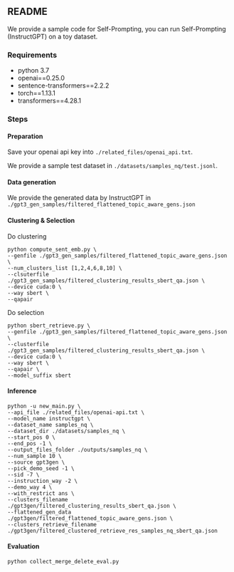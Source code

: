 ## README
We provide a sample code for Self-Prompting, you can run Self-Prompting (InstructGPT) on a toy dataset.

### Requirements
- python 3.7
- openai==0.25.0
- sentence-transformers==2.2.2
- torch==1.13.1
- transformers==4.28.1

### Steps
#### Preparation
Save your openai api key into `./related_files/openai_api.txt`.

We provide a sample test dataset in `./datasets/samples_nq/test.jsonl`.
#### Data generation
We provide the generated data by InstructGPT in `./gpt3_gen_samples/filtered_flattened_topic_aware_gens.json`

#### Clustering & Selection
Do clustering
```
python compute_sent_emb.py \
--genfile ./gpt3_gen_samples/filtered_flattened_topic_aware_gens.json \
--num_clusters_list [1,2,4,6,8,10] \
--clsuterfile ./gpt3_gen_samples/filtered_clustering_results_sbert_qa.json \
--device cuda:0 \
--way sbert \
--qapair
```
Do selection
```
python sbert_retrieve.py \
--genfile ./gpt3_gen_samples/filtered_flattened_topic_aware_gens.json \
--clusterfile ./gpt3_gen_samples/filtered_clustering_results_sbert_qa.json \
--device cuda:0 \
--way sbert \
--qapair \
--model_suffix sbert
```
#### Inference
```
python -u new_main.py \
--api_file ./related_files/openai-api.txt \
--model_name instructgpt \
--dataset_name samples_nq \
--dataset_dir ./datasets/samples_nq \
--start_pos 0 \
--end_pos -1 \
--output_files_folder ./outputs/samples_nq \
--num_sample 10 \
--source gpt3gen \
--pick_demo_seed -1 \
--sid -7 \
--instruction_way -2 \
--demo_way 4 \
--with_restrict ans \
--clusters_filename ./gpt3gen/filtered_clustering_results_sbert_qa.json \
--flattened_gen_data ./gpt3gen/filtered_flattened_topic_aware_gens.json \
--clusters_retrieve_filename ./gpt3gen/filtered_clustered_retrieve_res_samples_nq_sbert_qa.json
```
#### Evaluation
```
python collect_merge_delete_eval.py
```